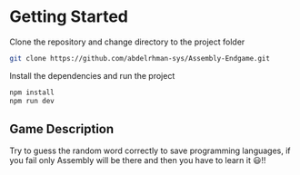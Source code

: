 # Getting Started
Clone the repository and change directory to the project folder
```bash
git clone https://github.com/abdelrhman-sys/Assembly-Endgame.git
```

Install the dependencies and run the project
```bash
npm install
npm run dev
```
## Game Description

Try to guess the random word correctly to save programming languages, if you fail only Assembly will be there and then you have to learn it 😃!!